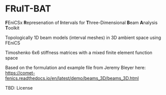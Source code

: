 # FRuIT-BAT
**F**EniCSx **R**epresenation of **I**ntervals for **T**hree-Dimensional **B**eam **A**nalysis **T**oolkit


Topologically 1D beam models (interval meshes) in 3D ambient space using FEniCS

Timoshenko 6x6 stiffness matrices with a mixed finite element function space

Based on the formulation and example file from Jeremy Bleyer here:
https://comet-fenics.readthedocs.io/en/latest/demo/beams_3D/beams_3D.html

TBD: License
